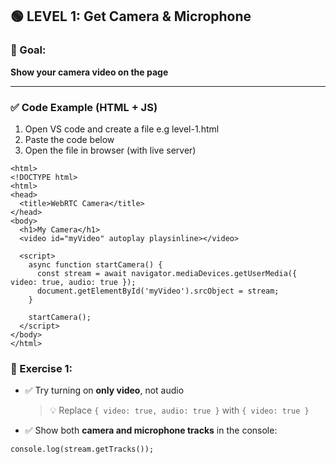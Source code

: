 ## 🟢 LEVEL 1: Get Camera & Microphone

### 🎯 Goal:
**Show your camera video on the page**

---

### ✅ Code Example (HTML + JS)

1. Open VS code and create a file e.g level-1.html
2. Paste the code below
3. Open the file in browser (with live server)

```
<html>
<!DOCTYPE html>
<html>
<head>
  <title>WebRTC Camera</title>
</head>
<body>
  <h1>My Camera</h1>
  <video id="myVideo" autoplay playsinline></video>

  <script>
    async function startCamera() {
      const stream = await navigator.mediaDevices.getUserMedia({ video: true, audio: true });
      document.getElementById('myVideo').srcObject = stream;
    }

    startCamera();
  </script>
</body>
</html>
```

### 🧪 Exercise 1:

- ✅ Try turning on **only video**, not audio  
  > 💡 Replace `{ video: true, audio: true }` with `{ video: true }`

- ✅ Show both **camera and microphone tracks** in the console:

```
console.log(stream.getTracks());
